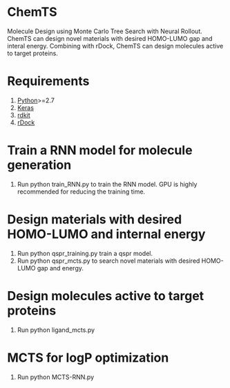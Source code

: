 # ChemTS
Molecule Design using Monte Carlo Tree Search with Neural Rollout. ChemTS can design novel materials with desired HOMO-LUMO gap and interal energy. Combining with rDock, ChemTS can design molecules active to target proteins.

#  Requirements 
1. [Python](https://www.anaconda.com/download/)>=2.7 
2. [Keras](https://github.com/fchollet/keras)
3. [rdkit](https://anaconda.org/rdkit/rdkit)
4. [rDock](http://rdock.sourceforge.net/installation/)


#  Train a RNN model for molecule generation
1. Run python train_RNN.py to train the RNN model. GPU is highly recommended for reducing the training time.

#  Design materials with desired HOMO-LUMO and internal energy
1. Run python qspr_training.py train a qspr model.
2. Run python qspr_mcts.py to search novel materials with desired HOMO-LUMO gap and energy.

#  Design molecules active to target proteins
1. Run python ligand_mcts.py 

#  MCTS for logP optimization
1. Run python MCTS-RNN.py
